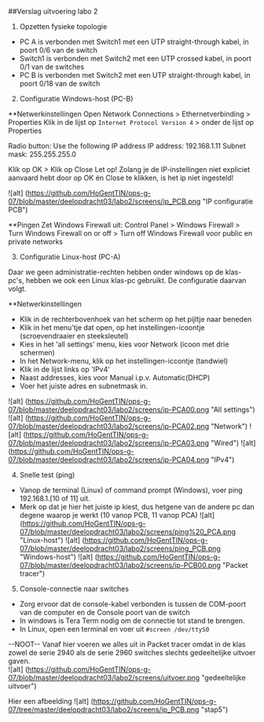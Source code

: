 ##Verslag uitvoering labo 2

1. Opzetten fysieke topologie
  * PC A is verbonden met Switch1 met een UTP straight-through kabel, in poort 0/6 van de switch
  * Switch1 is verbonden met Switch2 met een UTP crossed kabel, in poort 0/1 van de switches
  * PC B is verbonden met Switch2 met een UTP straight-through kabel, in poort 0/18 van de switch

2. Configuratie Windows-host (PC-B)

**Netwerkinstellingen
Open Network Connections > Ethernetverbinding > Properties 
Klik in de lijst op `Internet Protocol Version 4` > onder de lijst op Properties

Radio button: Use the following IP address
IP address: 192.168.1.11
Subnet mask: 255.255.255.0

Klik op OK > Klik op Close
Let op! Zolang je de IP-instellingen niet expliciet aanvaard hebt door op OK én Close te klikken, is het ip niet ingesteld!

![alt] (https://github.com/HoGentTIN/ops-g-07/blob/master/deelopdracht03/labo2/screens/ip_PCB.png "IP configuratie PCB")

**Pingen
Zet Windows Firewall uit: Control Panel > Windows Firewall > Turn Windows Firewall on or off > Turn off Windows Firewall voor public en private networks

3. Configuratie Linux-host (PC-A)

Daar we geen administratie-rechten hebben onder windows op de klas-pc's, hebben we ook een Linux klas-pc gebruikt. De configuratie daarvan volgt.

**Netwerkinstellingen

  * Klik in de rechterbovenhoek van het scherm op het pijltje naar beneden
  * Klik in het menu'tje dat open, op het instellingen-icoontje (scroevendraaier en steeksleutel)
  * Kies in het 'all settings' menu, kies voor Network (icoon met drie schermen)
  * In het Network-menu, klik op het instellingen-iccontje (tandwiel)
  * Klik in de lijst links op 'IPv4'
  * Naast addresses, kies voor Manual i.p.v. Automatic(DHCP)
  * Voer het juiste adres en subnetmask in.

![alt] (https://github.com/HoGentTIN/ops-g-07/blob/master/deelopdracht03/labo2/screens/ip-PCA00.png "All settings")
![alt] (https://github.com/HoGentTIN/ops-g-07/blob/master/deelopdracht03/labo2/screens/ip-PCA02.png "Network")
![alt] (https://github.com/HoGentTIN/ops-g-07/blob/master/deelopdracht03/labo2/screens/ip-PCA03.png "Wired")
![alt] (https://github.com/HoGentTIN/ops-g-07/blob/master/deelopdracht03/labo2/screens/ip-PCA04.png "IPv4")


4. Snelle test (ping)
  * Vanop de terminal (Linux) of command prompt (Windows), voer ping 192.168.1.[10 of 11] uit.
   * Merk op dat je hier het juiste ip kiest, dus hetgene van de andere pc dan degene waarop je werkt (10 vanop PCB, 11 vanop PCA)
![alt] (https://github.com/HoGentTIN/ops-g-07/blob/master/deelopdracht03/labo2/screens/ping%20_PCA.png "Linux-host")
![alt] (https://github.com/HoGentTIN/ops-g-07/blob/master/deelopdracht03/labo2/screens/ping_PCB.png "Windows-host")
![alt] (https://github.com/HoGentTIN/ops-g-07/blob/master/deelopdracht03/labo2/screens/ip-PCB00.png "Packet tracer")

5. Console-connectie naar switches
  * Zorg ervoor dat de console-kabel verbonden is tussen de COM-poort van de computer en de Console poort van de switch
  * In windows is Tera Term nodig om de connectie tot stand te brengen.
  * In Linux, open een terminal en voer uit `#screen /dev/ttyS0`
 

--NOOT-- Vanaf hier voeren we alles uit in Packet tracer omdat in de klas zowel de serie 2940 als de serie 2960 switches slechts gedeeltelijke uitvoer gaven.  
![alt] (https://github.com/HoGentTIN/ops-g-07/blob/master/deelopdracht03/labo2/screens/uitvoer.png "gedeeltelijke uitvoer")




Hier een afbeelding
![alt] (https://github.com/HoGentTIN/ops-g-07/tree/master/deelopdracht03/labo2/screens/ip_PCB.png "stap5")
